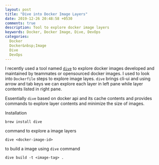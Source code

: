 ```yaml
---
layout: post
title: "Dive into Docker Image Layers"
date: 2019-12-26 20:48:58 +0530
comments: true
description: Tool to explore docker image layers
keywords: Docker, Docker Image, Dive, DevOps
categories:
  Docker
  Docker&nbsp;Image
  Dive
  DevOps
---
```


I recently used a tool named [`dive`](https://github.com/wagoodman/dive) to explore docker images developed and maintained by teammates or opensourced docker images. I used to look into `Dockerfile` steps to explore image layes. `dive` brings cli-ui and using arrow and tab keys we can explore each layer in left pane while layer contents listed in right pane.<!--more-->


Essentially `dive` based on docker api and its cache contents and provides commands to explore layer contents and minimize the size of images.

Installation

`brew install dive`

command to explore a image layers

`dive <docker-image-id>`

to build a image using `dive` command

`dive build -t <image-tag> .`
